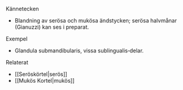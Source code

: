 Kännetecken
- Blandning av serösa och mukösa ändstycken; serösa halvmånar (Gianuzzi) kan ses i preparat.

Exempel
- Glandula submandibularis, vissa sublingualis‑delar.

Relaterat
- [[Seröskörtel|serös]]
- [[Mukös Kortel|mukös]]

